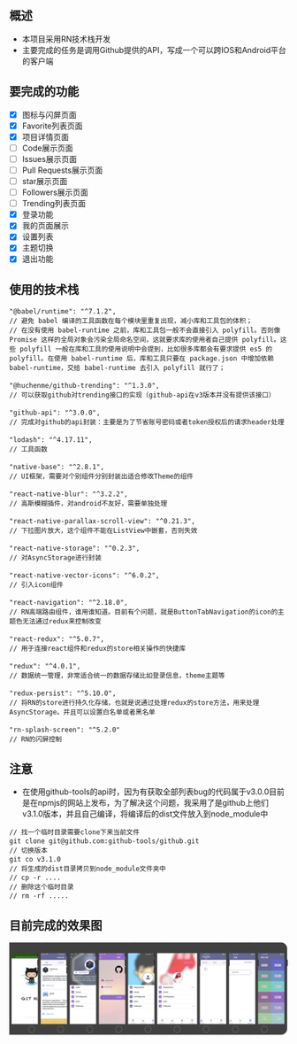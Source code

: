 ## 概述
- 本项目采用RN技术栈开发
- 主要完成的任务是调用Github提供的API，写成一个可以跨IOS和Android平台的客户端

## 要完成的功能
- [x] 图标与闪屏页面
- [x] Favorite列表页面
- [x] 项目详情页面
- [ ] Code展示页面
- [ ] Issues展示页面
- [ ] Pull Requests展示页面
- [ ] star展示页面 
- [ ] Followers展示页面
- [ ] Trending列表页面
- [x] 登录功能
- [x] 我的页面展示
- [x] 设置列表
- [x] 主题切换
- [x] 退出功能

## 使用的技术栈
```
"@babel/runtime": "^7.1.2",
// 避免 babel 编译的工具函数在每个模块里重复出现，减小库和工具包的体积；
// 在没有使用 babel-runtime 之前，库和工具包一般不会直接引入 polyfill。否则像 Promise 这样的全局对象会污染全局命名空间，这就要求库的使用者自己提供 polyfill。这些 polyfill 一般在库和工具的使用说明中会提到，比如很多库都会有要求提供 es5 的 polyfill。在使用 babel-runtime 后，库和工具只要在 package.json 中增加依赖 babel-runtime，交给 babel-runtime 去引入 polyfill 就行了；

"@huchenme/github-trending": "^1.3.0",
// 可以获取github对trending接口的实现（github-api在v3版本并没有提供该接口）

"github-api": "^3.0.0",
// 完成对github的api封装：主要是为了节省账号密码或者token授权后的请求header处理

"lodash": "^4.17.11",
// 工具函数

"native-base": "^2.8.1",
// UI框架，需要对个别组件分别封装出适合修改Theme的组件

"react-native-blur": "^3.2.2",
// 高斯模糊插件，对android不友好，需要单独处理

"react-native-parallax-scroll-view": "^0.21.3",
// 下拉图片放大，这个组件不能在ListView中嵌套，否则失效

"react-native-storage": "^0.2.3",
// 对AsyncStorage进行封装

"react-native-vector-icons": "^6.0.2",
// 引入icon组件

"react-navigation": "^2.18.0",
// RN高端路由组件，谁用谁知道。目前有个问题，就是ButtonTabNavigation的icon的主题色无法通过redux来控制改变

"react-redux": "^5.0.7",
// 用于连接react组件和redux的store相关操作的快捷库

"redux": "^4.0.1",
// 数据统一管理，非常适合统一的数据存储比如登录信息，theme主题等

"redux-persist": "^5.10.0",
// 将RN的store进行持久化存储，也就是说通过处理redux的store方法，用来处理AsyncStorage。并且可以设置白名单或者黑名单

"rn-splash-screen": "^5.2.0"
// RN的闪屏控制
```

## 注意

- 在使用github-tools的api时，因为有获取全部列表bug的代码属于v3.0.0目前是在npmjs的网站上发布，为了解决这个问题，我采用了是github上他们v3.1.0版本，并且自己编译，将编译后的dist文件放入到node_module中
```
// 找一个临时目录需要clone下来当前文件
git clone git@github.com:github-tools/github.git
// 切换版本
git co v3.1.0
// 将生成的dist目录拷贝到node_module文件夹中
// cp -r ....
// 删除这个临时目录
// rm -rf .....
```

## 目前完成的效果图
![](https://raw.githubusercontent.com/wuyxp/react-native-github/master/readme_asset/github_readme_pic.jpg)

